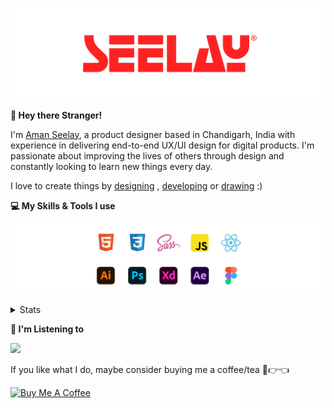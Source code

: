 [![banner](./images/seelay.svg)](https://www.seelay.in)

**👋 Hey there Stranger!**

I'm [Aman Seelay](https://www.seelay.in), a product designer based in Chandigarh, India with experience in delivering end-to-end UX/UI design for digital products. I'm passionate about improving the lives of others through design and constantly looking to learn new things every day.

I love to create things by [designing](https://www.seelay.in/#work) , [developing](https://www.seelay.in/#projects) or [drawing](https://art.seelay.in) :)

**💻 My Skills & Tools I use**

[![banner](./images/skills&tools.svg)](https://www.seelay.in/about)

<details>
  <summary>Stats</summary>

---

<!--START_SECTION:waka-->
![Profile Views](http://img.shields.io/badge/Profile%20Views-7-blue)

**🐱 My GitHub Data** 

> 📦 614.3 kB Used in GitHub's Storage 
 > 
> 🏆 713 Contributions in the Year 2023
 > 
> 💼 Opted to Hire
 > 
> 📜 1 Public Repository 
 > 
> 🔑 42 Private Repository 
 > 
**I'm a Night 🦉** 

```text
🌞 Morning                308 commits         ████░░░░░░░░░░░░░░░░░░░░░   16.75 % 
🌆 Daytime                298 commits         ████░░░░░░░░░░░░░░░░░░░░░   16.20 % 
🌃 Evening                577 commits         ████████░░░░░░░░░░░░░░░░░   31.38 % 
🌙 Night                  656 commits         █████████░░░░░░░░░░░░░░░░   35.67 % 
```
📅 **I'm Most Productive on Sunday** 

```text
Monday                   222 commits         ███░░░░░░░░░░░░░░░░░░░░░░   12.07 % 
Tuesday                  295 commits         ████░░░░░░░░░░░░░░░░░░░░░   16.04 % 
Wednesday                160 commits         ██░░░░░░░░░░░░░░░░░░░░░░░   08.70 % 
Thursday                 325 commits         ████░░░░░░░░░░░░░░░░░░░░░   17.67 % 
Friday                   211 commits         ███░░░░░░░░░░░░░░░░░░░░░░   11.47 % 
Saturday                 292 commits         ████░░░░░░░░░░░░░░░░░░░░░   15.88 % 
Sunday                   334 commits         █████░░░░░░░░░░░░░░░░░░░░   18.16 % 
```


📊 **This Week I Spent My Time On** 

```text
🕑︎ Time Zone: Asia/Kolkata

💬 Programming Languages: 
Other                    5 hrs 14 mins       ██████████████████░░░░░░░   72.79 % 
JavaScript               59 mins             ███░░░░░░░░░░░░░░░░░░░░░░   13.66 % 
SCSS                     32 mins             ██░░░░░░░░░░░░░░░░░░░░░░░   07.63 % 
Markdown                 24 mins             █░░░░░░░░░░░░░░░░░░░░░░░░   05.56 % 
JSON                     1 min               ░░░░░░░░░░░░░░░░░░░░░░░░░   00.37 % 

🔥 Editors: 
Chrome                   3 hrs 5 mins        ███████████░░░░░░░░░░░░░░   43.04 % 
Edge                     2 hrs 8 mins        ███████░░░░░░░░░░░░░░░░░░   29.74 % 
VS Code                  1 hr 57 mins        ███████░░░░░░░░░░░░░░░░░░   27.21 % 

💻 Operating System: 
Windows                  7 hrs 12 mins       █████████████████████████   100.00 % 
```

**I Mostly Code in JavaScript** 

```text
JavaScript               27 repos            ███████████████░░░░░░░░░░   61.36 % 
TypeScript               13 repos            ███████░░░░░░░░░░░░░░░░░░   29.55 % 
Java                     3 repos             ██░░░░░░░░░░░░░░░░░░░░░░░   06.82 % 
HTML                     1 repo              █░░░░░░░░░░░░░░░░░░░░░░░░   02.27 % 
```




 Last Updated on 15/12/2023 06:39:28 UTC
<!--END_SECTION:waka-->

---

 </details>

**🎵 I'm Listening to**

<object data="https://now-play.vercel.app/api/generate?uid=7a17a86e-d6b7-43b5-8d9c-1d6dae42a779" >

  <img src="https://now-play.vercel.app/api/generate?uid=7a17a86e-d6b7-43b5-8d9c-1d6dae42a779" />

</object>

If you like what I do, maybe consider buying me a coffee/tea 🥺👉👈

<a href="https://www.buymeacoffee.com/seelay" target="_blank"><img src="https://cdn.buymeacoffee.com/buttons/v2/default-red.png" alt="Buy Me A Coffee" width="150" ></a>
